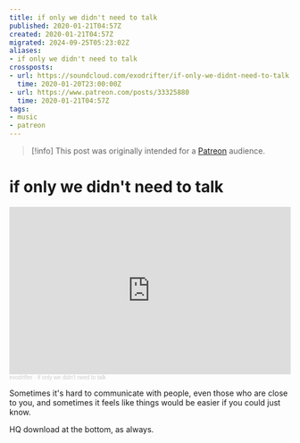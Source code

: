 ```yaml
---
title: if only we didn't need to talk
published: 2020-01-21T04:57Z
created: 2020-01-21T04:57Z
migrated: 2024-09-25T05:23:02Z
aliases:
- if only we didn't need to talk
crossposts:
- url: https://soundcloud.com/exodrifter/if-only-we-didnt-need-to-talk
  time: 2020-01-20T23:00:00Z
- url: https://www.patreon.com/posts/33325880
  time: 2020-01-21T04:57Z
tags:
- music
- patreon
---
```


> [!info]
> This post was originally intended for a [Patreon](../tags/patreon.md) audience.

# if only we didn't need to talk

<iframe width="100%" height="300" scrolling="no" frameborder="no" allow="autoplay" src="https://w.soundcloud.com/player/?url=https%3A//api.soundcloud.com/tracks/745491928&color=%23ff5500&auto_play=false&hide_related=false&show_comments=true&show_user=true&show_reposts=false&show_teaser=true&visual=true"></iframe><div style="font-size: 10px; color: #cccccc;line-break: anywhere;word-break: normal;overflow: hidden;white-space: nowrap;text-overflow: ellipsis; font-family: Interstate,Lucida Grande,Lucida Sans Unicode,Lucida Sans,Garuda,Verdana,Tahoma,sans-serif;font-weight: 100;"><a href="https://soundcloud.com/exodrifter" title="exodrifter" target="_blank" style="color: #cccccc; text-decoration: none;">exodrifter</a> · <a href="https://soundcloud.com/exodrifter/if-only-we-didnt-need-to-talk" title="if only we didn&#x27;t need to talk" target="_blank" style="color: #cccccc; text-decoration: none;">if only we didn&#x27;t need to talk</a></div>

Sometimes it's hard to communicate with people, even those who are close to you, and sometimes it feels like things would be easier if you could just know.

HQ download at the bottom, as always.

